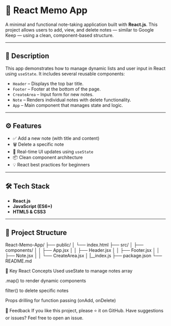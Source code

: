 # 📝 React Memo App

A minimal and functional note-taking application built with **React.js**. This project allows users to add, view, and delete notes — similar to Google Keep — using a clean, component-based structure.

---

## 📌 Description

This app demonstrates how to manage dynamic lists and user input in React using `useState`. It includes several reusable components:

- `Header` – Displays the top bar title.
- `Footer` – Footer at the bottom of the page.
- `CreateArea` – Input form for new notes.
- `Note` – Renders individual notes with delete functionality.
- `App` – Main component that manages state and logic.

---

## ⚙️ Features

- ✅ Add a new note (with title and content)
- 🗑️ Delete a specific note
- 🔁 Real-time UI updates using `useState`
- 📦 Clean component architecture
- 💡 React best practices for beginners

---

## 🛠️ Tech Stack

- **React.js**
- **JavaScript (ES6+)**
- **HTML5 & CSS3**

---

## 📁 Project Structure

React-Memo-App/
├── public/
│ └── index.html
├── src/
│ ├── components/
│ │ ├── App.jsx
│ │ ├── Header.jsx
│ │ ├── Footer.jsx
│ │ ├── Note.jsx
│ │ └── CreateArea.jsx
│ |__index.js
├── package.json
└── README.md

🧠 Key React Concepts Used
useState to manage notes array

.map() to render dynamic components

filter() to delete specific notes

Props drilling for function passing (onAdd, onDelete)

🌟 Feedback
If you like this project, please ⭐️ it on GitHub.
Have suggestions or issues? Feel free to open an issue.

